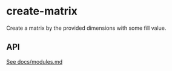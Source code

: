 # create-matrix

Create a matrix by the provided dimensions with some fill value.
## API
[See docs/modules.md](docs/modules.md)